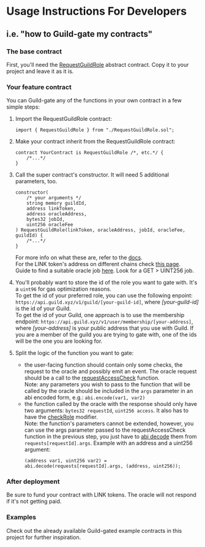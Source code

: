 # Usage Instructions For Developers

## i.e. "how to Guild-gate my contracts"

### The base contract

First, you'll need the [RequestGuildRole](contracts/RequestGuildRole.sol) abstract contract. Copy it to your project and leave it as it is.

### Your feature contract

You can Guild-gate any of the functions in your own contract in a few simple steps:

1. Import the RequestGuildRole contract:

   <!-- prettier-ignore -->
   ```solidity
   import { RequestGuildRole } from "./RequestGuildRole.sol";
   ```

2. Make your contract inherit from the RequestGuildRole contract:

   <!-- prettier-ignore -->
   ```solidity
   contract YourContract is RequestGuildRole /*, etc.*/ {
       /*...*/
   }
   ```

3. Call the super contract's constructor. It will need 5 additional parameters, too.

   <!-- prettier-ignore -->
   ```solidity
   constructor(
       /* your arguments */
       string memory guildId,
       address linkToken,
       address oracleAddress,
       bytes32 jobId,
       uint256 oracleFee
   ) RequestGuildRole(linkToken, oracleAddress, jobId, oracleFee, guildId) {
       /*...*/
   }
   ```

   For more info on what these are, refer to the [docs](docs/RequestGuildRole.md#constructor).  
   For the LINK token's address on different chains check [this page](https://docs.chain.link/docs/link-token-contracts).  
   Guide to find a suitable oracle job [here](https://docs.chain.link/docs/listing-services/#find-a-job). Look for a GET > UINT256 job.

4. You'll probably want to store the id of the role you want to gate with. It's a `uint96` for gas optimization reasons.  
   To get the id of your preferred role, you can use the following enpoint: `https://api.guild.xyz/v1/guild/[your-guild-id]`, where _[your-guild-id]_ is the id of your Guild.  
   To get the id of your Guild, one approach is to use the membership endpoint: `https://api.guild.xyz/v1/user/membership/[your-address]`, where _[your-address]_ is your public address that you use with Guild. If you are a member of the guild you are trying to gate with, one of the ids will be the one you are looking for.

5. Split the logic of the function you want to gate:

   - the user-facing function should contain only some checks, the request to the oracle and possibly emit an event. The oracle request should be a call to the [requestAccessCheck](docs/RequestGuildRole.md#requestaccesscheck) function.  
     Note: any parameters you wish to pass to the function that will be called by the oracle should be included in the `args` parameter in an abi encoded form, e.g.: `abi.encode(var1, var2)`
   - the function called by the oracle with the response should only have two arguments: `bytes32 requestId`, `uint256 access`. It also has to have the [checkRole](docs/RequestGuildRole.md#checkrole) modifier.  
     Note: the function's parameters cannot be extended, however, you can use the args parameter passed to the requestAccessCheck function in the previous step, you just have to [abi decode](https://docs.soliditylang.org/en/latest/units-and-global-variables.html?highlight=abi.decode#abi-encoding-and-decoding-functions) them from `requests[requestId].args`. Example with an address and a uint256 argument:
     ```solidity
     (address var1, uint256 var2) = abi.decode(requests[requestId].args, (address, uint256));
     ```

### After deployment

Be sure to fund your contract with LINK tokens. The oracle will not respond if it's not getting paid.

### Examples

Check out the already available Guild-gated example contracts in this project for further inspiration.
